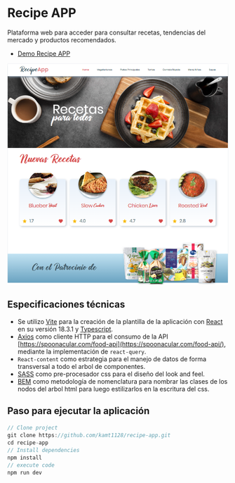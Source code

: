 # Recipe APP

Plataforma web para acceder para consultar recetas, tendencias del mercado y productos recomendados.
- [Demo Recipe APP](https://kamt1128.github.io/recipe-app/)

![Screen shot](src/assets/images/screen-shot-app.png)

## Especificaciones técnicas

- Se utilizo [Vite](https://github.com/vitejs) para la creación de la plantilla de la aplicación con [React](https://es.react.dev/) en su versión 18.3.1 y [Typescript](https://www.typescriptlang.org/).
- [Axios](https://axios-http.com/es/docs/intro) como cliente HTTP para el consumo de la API [https://spoonacular.com/food-api](https://spoonacular.com/food-api/), mediante la implementación de `react-query`.
- `React-content` como estrategia para el manejo de datos de forma transversal a todo el arbol de componentes.
- [SASS](https://sass-lang.com/) como pre-procesador css para el diseño del look and feel.
- [BEM](https://getbem.com/) como metodología de nomenclatura para nombrar las clases de los nodos del arbol html para luego estilizarlos en la escritura del css.

## Paso para ejecutar la aplicación
```js
// Clone project
git clone https://github.com/kamt1128/recipe-app.git
cd recipe-app
// Install dependencies
npm install
// execute code
npm run dev
```
